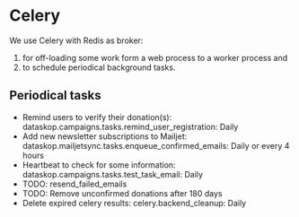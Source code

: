 # Celery

We use Celery with Redis as broker:

1. for off-loading some work form a web process to a worker process and
2. to schedule periodical background tasks.

## Periodical tasks

- Remind users to verify their donation(s): dataskop.campaigns.tasks.remind_user_registration: Daily
- Add new newsletter subscriptions to Mailjet: dataskop.mailjetsync.tasks.enqueue_confirmed_emails: Daily or every 4 hours
- Heartbeat to check for some information: dataskop.campaigns.tasks.test_task_email: Daily
- TODO: resend_failed_emails
- TODO: Remove unconfirmed donations after 180 days
- Delete expired celery results: celery.backend_cleanup: Daily
